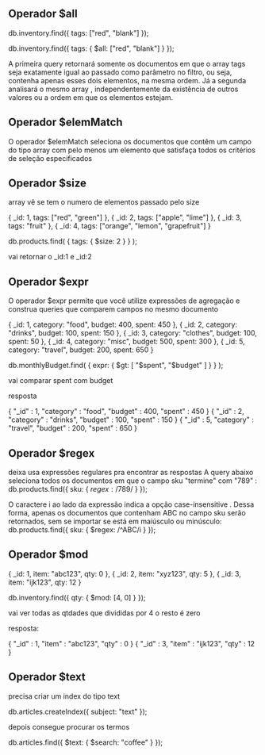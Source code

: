 ## Operador $all
db.inventory.find({ tags: ["red", "blank"] });

db.inventory.find({ tags: { $all: ["red", "blank"] } });

A primeira query retornará somente os documentos em que o array tags seja exatamente igual ao passado como parâmetro no filtro, ou seja, contenha apenas esses dois elementos, na mesma ordem.
Já a segunda analisará o mesmo array , independentemente da existência de outros valores ou a ordem em que os elementos estejam.

## Operador $elemMatch

O operador $elemMatch seleciona os documentos que contêm um campo do tipo array com pelo menos um elemento que satisfaça todos os critérios de seleção especificados

## Operador $size

array vê se tem o numero de elementos passado pelo size

{ _id: 1, tags: ["red", "green"] },
{ _id: 2, tags: ["apple", "lime"] },
{ _id: 3, tags: "fruit" },
{ _id: 4, tags: ["orange", "lemon", "grapefruit"] }

db.products.find(
  { tags: { $size: 2 } }
);

vai retornar o _id:1 e _id:2

## Operador $expr
O operador $expr permite que você utilize expressões de agregação e construa queries que comparem campos no mesmo documento

{ _id: 1, category: "food", budget: 400, spent: 450 },
{ _id: 2, category: "drinks", budget: 100, spent: 150 },
{ _id: 3, category: "clothes", budget: 100, spent: 50 },
{ _id: 4, category: "misc", budget: 500, spent: 300 },
{ _id: 5, category: "travel", budget: 200, spent: 650 }

db.monthlyBudget.find(
  {
expr: { $gt: [ "$spent", "$budget" ] }
  }
);

vai comparar spent com budget

resposta 

{ "_id" : 1, "category" : "food", "budget" : 400, "spent" : 450 }
{ "_id" : 2, "category" : "drinks", "budget" : 100, "spent" : 150 }
{ "_id" : 5, "category" : "travel", "budget" : 200, "spent" : 650 }

## Operador $regex

deixa usa expressões regulares pra encontrar as respostas
A query abaixo seleciona todos os documentos em que o campo sku "termine" com "789" :
db.products.find({ sku: { $regex: /789$/ } });


O caractere i ao lado da expressão indica a opção case-insensitive . Dessa forma, apenas os documentos que contenham ABC no campo sku serão retornados, sem se importar se está em maiúsculo ou minúsculo:
db.products.find({ sku: { $regex: /^ABC/i } });

## Operador $mod

{ _id: 1, item: "abc123", qty: 0 },
{ _id: 2, item: "xyz123", qty: 5 },
{ _id: 3, item: "ijk123", qty: 12 }

db.inventory.find({ qty: { $mod: [4, 0] } });

vai ver todas as qtdades que divididas por 4 o resto é zero

resposta:

{ "_id" : 1, "item" : "abc123", "qty" : 0 }
{ "_id" : 3, "item" : "ijk123", "qty" : 12 }

## Operador $text

precisa criar um index do tipo text 

db.articles.createIndex({ subject: "text" });


depois consegue procurar os termos

db.articles.find({ $text: { $search: "coffee" } });
